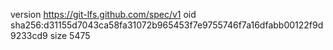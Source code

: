 version https://git-lfs.github.com/spec/v1
oid sha256:d31155d7043ca58fa31072b965453f7e9755746f7a16dfabb00122f9d9233cd9
size 5475

